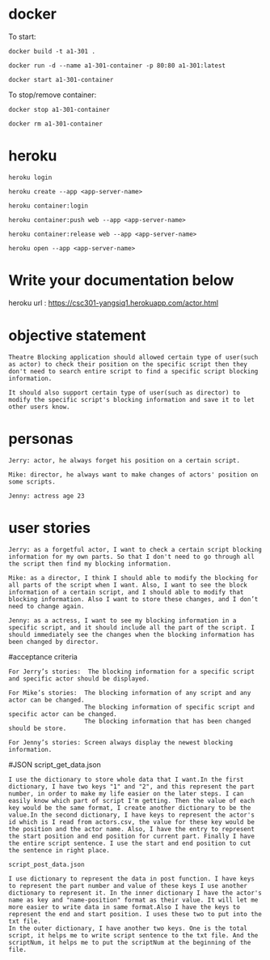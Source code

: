 # docker
To start:

`docker build -t a1-301 .`

`docker run -d --name a1-301-container -p 80:80 a1-301:latest`

`docker start a1-301-container`

To stop/remove container:

`docker stop a1-301-container`

`docker rm a1-301-container`

# heroku
`heroku login`

`heroku create --app <app-server-name>`

`heroku container:login`

`heroku container:push web --app <app-server-name>`

`heroku container:release web --app <app-server-name>`

`heroku open --app <app-server-name>`

# Write your documentation below


heroku url : https://csc301-yangsiq1.herokuapp.com/actor.html

# objective statement

	Theatre Blocking application should allowed certain type of user(such as actor) to check their position on the specific script then they don't need to search entire script to find a specific script blocking information. 

	It should also support certain type of user(such as director) to modify the specific script's blocking information and save it to let other users know.

# personas

	Jerry: actor, he always forget his position on a certain script.

	Mike: director, he always want to make changes of actors' position on some scripts.

	Jenny: actress age 23

# user stories

	Jerry: as a forgetful actor, I want to check a certain script blocking information for my own parts. So that I don't need to go through all the script then find my blocking information.

	Mike: as a director, I think I should able to modify the blocking for all parts of the script when I want. Also, I want to see the block information of a certain script, and I should able to modify that blocking information. Also I want to store these changes, and I don’t need to change again.

	Jenny: as a actress, I want to see my blocking information in a specific script, and it should include all the part of the script. I should immediately see the changes when the blocking information has been changed by director.

#acceptance criteria

	For Jerry’s stories:  The blocking information for a specific script and specific actor should be displayed.

	For Mike’s stories:  The blocking information of any script and any actor can be changed.
			       		 The blocking information of specific script and specific actor can be changed.
			        	 The blocking information that has been changed should be store.

	For Jenny’s stories: Screen always display the newest blocking information.

#JSON
	script_get_data.json

	I use the dictionary to store whole data that I want.In the first dictionary, I have two keys "1" and "2", and this represent the part number, in order to make my life easier on the later steps. I can easily know which part of script I'm getting. Then the value of each key would be the same format, I create another dictionary to be the value.In the second dictionary, I have keys to represent the actor's id which is I read from actors.csv, the value for these key would be the position and the actor name. Also, I have the entry to represent the start position and end position for current part. Finally I have the entire script sentence. I use the start and end position to cut the sentence in right place.

	script_post_data.json

	I use dictionary to represent the data in post function. I have keys to represent the part number and value of these keys I use another dictionary to represent it. In the inner dictionary I have the actor's name as key and "name-position" format as their value. It will let me more easier to write data in same format.Also I have the keys to represent the end and start position. I uses these two to put into the txt file.
	In the outer dictionary, I have another two keys. One is the total script, it helps me to write script sentence to the txt file. And the scriptNum, it helps me to put the scriptNum at the beginning of the file. 















